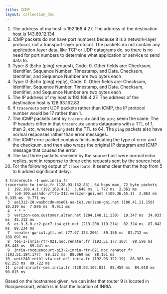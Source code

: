 ```yaml
---
title: ICMP
layout: collection_doc
---
```


1. The address of my host is 192.168.4.27. The address of the destination host is 143.89.12.134.
2. ICMP packets do not have port numbers because it is a network-layer protocol, not a transport-layer protocol. The packets do not contain any application-layer data, like TCP or UDP datagrams do, so there is no need for port numbers to determine what application or service to send data to.
3. Type: 8 (Echo (ping) request), Code: 0. Other fields are: Checksum, Identifier, Sequence Number, Timestamp, and Data. Checksum, Identifier, and Sequence Number are two bytes each.
4. Type: 0 (Echo (ping) reply), Code: 0. Other fields are: Checksum, Identifier, Sequence Number, Timestamp, and Data. Checksum, Identifier, and Sequence Number are two bytes each.
5. The IP address of my host is 192.168.4.27. The address of the destination host is 128.93.162.83.
6. If `traceroute` sent UDP packets rather than ICMP, the IP protocol number would be 17 rather than 1.
7. The ICMP packets sent by `traceroute` and by `ping` seem the same. The IP headers differ in that `traceroute` sends datagrams with a TTL of 1, then 2, etc, whereas `ping` sets the TTL to 64. The `ping` packets also have normal responses rather than error messages.
8. The ICMP error packet contains fields indicating the type of error and the checksum, and then also wraps the original IP datagram and ICMP message that caused the error.
9. The last three packets received by the source host were normal echo replies, sent in response to three echo requests sent by the source host.
10. For the following output of `traceroute`, it seems clear that the hop from 5 to 6 added significant delay:

```
$ traceroute -I www.inria.fr
traceroute to inria.fr (128.93.162.83), 64 hops max, 72 byte packets
 1  192.168.4.1 (192.168.4.1)  3.648 ms  1.772 ms  2.361 ms
 2  lo0-100.washdc-vfttp-312.verizon-gni.net (100.36.55.1)  2.863 ms  9.335 ms  9.771 ms
 3  ae1312-20.washdcdn-mse01-aa-ie1.verizon-gni.net (100.41.21.150)  10.219 ms  7.896 ms  9.911 ms
 4  * * *
 5  verizon-com.customer.alter.net (204.148.11.238)  10.347 ms  34.033 ms  45.312 ms
 6  et-3-3-0.cr2-par7.ip4.gtt.net (213.200.119.214)  82.324 ms  87.042 ms  89.234 ms
 7  renater-gw-ix1.gtt.net (77.67.123.206)  89.150 ms  87.712 ms  108.891 ms
 8  te1-1-inria-rtr-021.noc.renater.fr (193.51.177.107)  88.586 ms  83.443 ms  89.441 ms
 9  inria-rocquencourt-gi3-2-inria-rtr-021.noc.renater.fr (193.51.184.177)  88.132 ms  88.069 ms  88.151 ms
10  unit240-reth1-vfw-ext-dc1.inria.fr (192.93.122.19)  88.383 ms  82.253 ms  89.722 ms
11  prod-inriafr-cms.inria.fr (128.93.162.83)  88.459 ms  84.610 ms  90.015 ms
```

Based on the hostnames given, we can infer that router 9 is located in Rocquencourt, which is in fact the location of INRIA.

